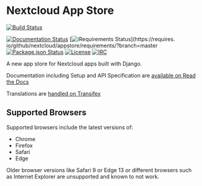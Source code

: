 # Nextcloud App Store

[![Build Status](https://travis-ci.org/nextcloud/appstore.svg?branch=master)](https://travis-ci.org/nextcloud/appstore)

[![Documentation Status](https://readthedocs.org/projects/nextcloudappstore/badge/?version=latest)](http://nextcloudappstore.readthedocs.io/en/latest/?badge=latest)
[![iRequirements Status](https://requires.io/github/nextcloud/appstore/requirements.svg?branch=master)](https://requires. io/github/nextcloud/appstore/requirements/?branch=master
[![Package.json Status](https://david-dm.org/nextcloud/appstore.svg)](https://github.com/nextcloud/appstore/blob/master/package.json)
[![License](https://img.shields.io/badge/license-AGPLv3+-blue.svg)](https://www.gnu.org/licenses/agpl-3.0.en.html)
[![IRC](https://img.shields.io/badge/irc%20channel-%23nextcloud--dev%20on%20freenode-blue.svg)](https://webchat.freenode.net/?channels=nextcloud-dev)

A new app store for Nextcloud apps built with Django.

Documentation including Setup and API Specification are [available on Read the Docs](https://nextcloudappstore.readthedocs.io/en/latest/)

Translations are [handled on Transifex](https://www.transifex.com/nextcloud/nextcloud/appstore/)

## Supported Browsers

Supported browsers include the latest versions of:

* Chrome
* Firefox
* Safari
* Edge

Older browser versions like Safari 9 or Edge 13 or different browsers such as Internet Explorer are unsupported and known to not work.

